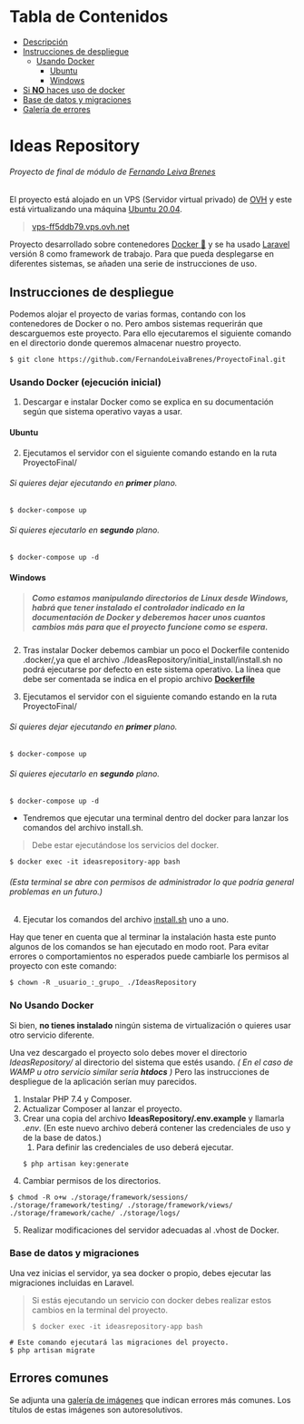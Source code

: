 # Tabla de Contenidos
+ [Descripción](#descripcion)
+ [Instrucciones de despliegue](#instrucciones)
  - [Usando Docker](#usandodocker)
    - [Ubuntu](#ubuntu)
    - [Windows](#windows)
+ [Si **NO** haces uso de docker](#nodocker)
+ [Base de datos y migraciones](#mysql)
+ [Galería de errores](#errores)

<a name="descripcion"></a>
# Ideas Repository 
###### Proyecto de final de módulo de [Fernando Leiva Brenes](https://github.com/FernandoLeivaBrenes "Mi github")

El proyecto está alojado en un VPS (Servidor virtual privado) de [OVH](https://laravel.com/ "OVHcloud") y este está virtualizando una máquina [Ubuntu 20.04](https://ubuntu.com/ "Download Ubuntu").

> [vps-ff5ddb79.vps.ovh.net](http://vps-ff5ddb79.vps.ovh.net/ "Ideas Repository")

Proyecto desarrollado sobre contenedores [Docker :whale:](https://www.docker.com/ "Docker") y se ha usado [Laravel](https://laravel.com/ "Laravel") versión 8 como framework de trabajo. Para que pueda desplegarse en diferentes sistemas, se añaden una serie de instrucciones de uso.

<a name="instrucciones"></a>
## Instrucciones de despliegue

Podemos alojar el proyecto de varias formas, contando con los contenedores de Docker o no. Pero ambos sistemas requerirán que descarguemos este proyecto.
Para ello ejecutaremos el siguiente comando en el directorio donde queremos almacenar nuestro proyecto.

```shell
$ git clone https://github.com/FernandoLeivaBrenes/ProyectoFinal.git
```

<a name="usandodocker"></a>
### Usando Docker (ejecución inicial)

1. Descargar e instalar Docker como se explica en su documentación según que sistema operativo vayas a usar.

<a name="ubuntu"></a>
#### Ubuntu
2. Ejecutamos el servidor con el siguiente comando estando en la ruta ProyectoFinal/
###### Si quieres dejar ejecutando en **primer** plano.
```shell
$ docker-compose up
```
###### Si quieres ejecutarlo en **segundo** plano.
```shell
$ docker-compose up -d
```
<a name="windows"></a>
#### Windows
> ##### Como estamos manipulando directorios de Linux desde Windows, habrá que tener instalado el controlador indicado en la documentación de Docker y deberemos hacer unos cuantos cambios más para que el proyecto funcione como se espera.

2. Tras instalar Docker debemos cambiar un poco el Dockerfile contenido .docker/,ya que el archivo ./IdeasRepository/initial_install/install.sh no podrá ejecutarse por defecto en este sistema operativo. La línea que debe ser comentada se indica en el propio archivo **[Dockerfile](.docker/Dockerfile)**

3. Ejecutamos el servidor con el siguiente comando estando en la ruta ProyectoFinal/
###### Si quieres dejar ejecutando en **primer** plano.
```shell
$ docker-compose up
```
###### Si quieres ejecutarlo en **segundo** plano.
```shell
$ docker-compose up -d
```
* Tendremos que ejecutar una terminal dentro del docker para lanzar los comandos del archivo install.sh.
> Debe estar ejecutándose los servicios del docker.
```shell
$ docker exec -it ideasrepository-app bash
```

###### (Esta terminal se abre con permisos de administrador lo que podría general problemas en un futuro.)

4. Ejecutar los comandos del archivo [install.sh](./IdeasRepository/initial_install/install.sh) uno a uno.

Hay que tener en cuenta que al terminar la instalación hasta este punto algunos de los comandos se han ejecutado en modo root.
Para evitar errores o comportamientos no esperados puede cambiarle los permisos al proyecto con este comando:

```shell
$ chown -R _usuario_:_grupo_ ./IdeasRepository
```

<a name="nodocker"></a>
### **No** Usando Docker

Si bien, **no tienes instalado** ningún sistema de virtualización o quieres usar otro servicio diferente.

Una vez descargado el proyecto solo debes mover el directorio _IdeasRepository/_ al directorio del sistema que estés usando.
_( En el caso de WAMP u otro servicio similar sería **htdocs** )_
Pero las instrucciones de despliegue de la aplicación serían muy parecidos.

1. Instalar PHP 7.4 y Composer.
2. Actualizar Composer al lanzar el proyecto.
3. Crear una copia del archivo **IdeasRepository/.env.example** y llamarla _.env_. (En este nuevo archivo deberá contener las credenciales de uso y de la base de datos.)
    1. Para definir las credenciales de uso deberá ejecutar.
      ```shell
      $ php artisan key:generate
      ```
4. Cambiar permisos de los directorios.
  ```shell
  $ chmod -R o+w ./storage/framework/sessions/ ./storage/framework/testing/ ./storage/framework/views/ ./storage/framework/cache/ ./storage/logs/
  ```
5. Realizar modificaciones del servidor adecuadas al .vhost de Docker.

<a name="mysql"></a>
### Base de datos y migraciones

Una vez inicias el servidor, ya sea docker o propio, debes ejecutar las migraciones incluidas en Laravel.

> Si estás ejecutando un servicio con docker debes realizar estos cambios en la terminal del proyecto.
> ```shell
> $ docker exec -it ideasrepository-app bash
> ```

```shell
# Este comando ejecutará las migraciones del proyecto.
$ php artisan migrate
```

<a name="errores"></a>
## Errores comunes
Se adjunta una [galería de imágenes](./README_imgs) que indican errores más comunes.
Los títulos de estas imágenes son autoresolutivos.
